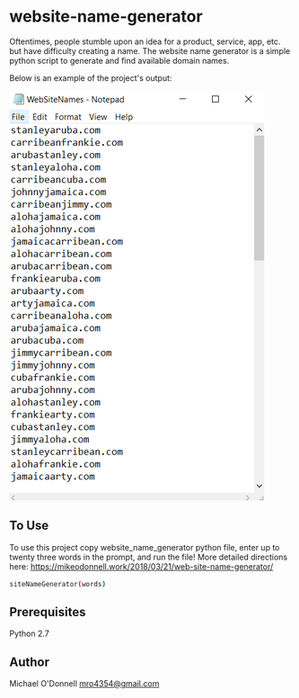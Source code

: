 # website-name-generator

Oftentimes, people stumble upon an idea for a product, service, app, etc. but have difficulty creating a name. The website name generator is a simple python script to generate and find available domain names.

Below is an example of the project's output:

![Alt text](img/wng_output.PNG)

## To Use

To use this project copy website_name_generator python file, enter up to twenty three words in the prompt, and run the file! More detailed directions here: https://mikeodonnell.work/2018/03/21/web-site-name-generator/

```sh
siteNameGenerator(words)
```

## Prerequisites

Python 2.7

## Author

Michael O'Donnell
mro4354@gmail.com
